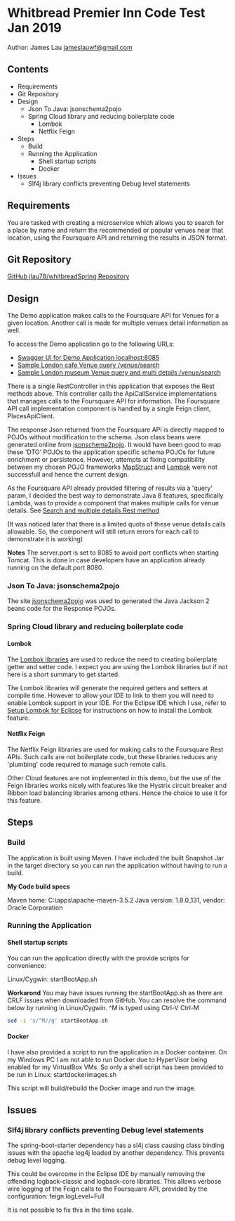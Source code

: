# Whitbread Premier Inn Code Test Jan 2019

Author: James Lau
jameslauwf@gmail.com

## Contents
<!-- MarkdownTOC -->

- Requirements
- Git Repository
- Design
  - Json To Java: jsonschema2pojo
  - Spring Cloud library and reducing boilerplate code
    - Lombok
    - Netflix Feign
- Steps
  - Build
  - Running the Application
    - Shell startup scripts
    - Docker
- Issues
  - Slf4j library conflicts preventing Debug level statements

<!-- /MarkdownTOC -->


## Requirements 

You are tasked with creating a microservice which allows you to search for a place by name and return the recommended or popular venues near that location, using the Foursquare API and returning the results in JSON format. 


## Git Repository

[GitHub jlau78/whitbreadSpring Repository](https://github.com/jlau78/whitbreadSpring)


## Design

The Demo application makes calls to the Foursquare API for Venues for a given location. Another call is made for multiple venues detail information as well.

To access the Demo application go to the following URLs:

- [Swagger UI for Demo Application localhost:8085](http://localhost:8085/swagger-ui.html)
- [Sample London cafe Venue query /venue/search](http://localhost:8085/venue/search?venue=london&query=cafe)
- [Sample London museum Venue query and multi details /venue/search](http://localhost:8085/venue/searchAndDetail?venue=London&query=museum)


There is a single RestController in this application that exposes the Rest methods above. This controller calls the ApiCallService implementations that manages calls to the Foursquare API for information. The Foursquare API call implementation component is handled by a single Feign client, PlacesApiClient.

The response Json returned from the Foursquare API is directly mapped to POJOs without modification to the schema. Json class beans were generated online from [jsonschema2pojo](http://www.jsonschema2pojo.org/). It would have been good to map these 'DTO' POJOs to the application specific schema POJOs for future enrichment or persistence. However, attempts at fixing compatibility between my chosen POJO frameworks [MapStruct](http://mapstruct.org) and [Lombok](https://projectlombok.org) were not successfull and hence the current design.

As the Foursquare API already provided filtering of results via a 'query' param, I decided the best way to demonstrate Java 8 features, specifically Lambda, was to provide a component that makes multiple calls for venue details. See [Search and multiple details Rest method](http://localhost:8085/venue/searchAndDetail?venue=London&query=museum)

(It was noticed later that there is a limited quota of these venue details calls allowable. So, the component will still return errors for each call to demonstrate it is working)

**Notes**
The server.port is set to 8085 to avoid port conflicts when starting Tomcat. This is done in case developers have an application already running on the default port 8080.


### Json To Java: jsonschema2pojo 

The site [jsonschema2pojo](http://www.jsonschema2pojo.org/) was used to generated the Java Jackson 2 beans code for the Response POJOs.

### Spring Cloud library and reducing boilerplate code

#### Lombok

The [Lombok libraries](https://projectlombok.org/) are used to reduce the need to creating boilerplate getter and setter code. I expect you are using the Lombok libraries but if not here is a short summary to get started.

The Lombok libraries will generate the required getters and setters at compile time. However to allow your IDE to link to them you will need to enable Lombok support in your IDE. For the Eclipse IDE which I use, refer to [Setup Lombok for Eclipse](https://projectlombok.org/setup/eclipse) for instructions on how to install the Lombok feature.

#### Netflix Feign

The Netflix Feign libraries are used for making calls to the Foursquare Rest APIs. Such calls are not boilerplate code, but these libraries reduces any 'plumbing' code required to manage such remote calls. 

Other Cloud features are not implemented in this demo, but the use of the Feign libraries works nicely with features like the Hystrix circuit breaker and Ribbon load balancing libraries among others. Hence the choice to use it for this feature.


## Steps

### Build

The application is built using Maven. I have included the built Snapshot Jar in the target directory so you can run the application without having to run a build. 

**My Code build specs**

Maven home: C:\apps\apache-maven-3.5.2
Java version: 1.8.0_131, vendor: Oracle Corporation


### Running the Application

#### Shell startup scripts

You can run the application directly with the provide scripts for convenience:

Linux/Cygwin:   startBootApp.sh

**Workarond**
You may have issues running the startBootApp.sh as there are CRLF issues when downloaded from GitHub. You can resolve the command below by running in Linux/Cygwin. ^M is typed using Ctrl-V Ctrl-M

```bash
sed -i 's/^M//g' startBootApp.sh
```


#### Docker

I have also provided a script to run the application in a Docker container. On my Windows PC I am not able to run Docker due to HyperVisor being enabled for my VirtualBox VMs. So only a shell script has been provided to be run in Linux: startdockerimages.sh

This script will build/rebuild the Docker image and run the image.


## Issues

### Slf4j library conflicts preventing Debug level statements

The spring-boot-starter dependency has a sl4j class causing class binding issues with the apache log4j loaded by another dependency. This prevents debug level logging.

This could be overcome in the Eclipse IDE by manually removing the offending logback-classic and logback-core libraries. This allows verbose wire logging of the Feign calls to the Foursquare API, provided by the configuration: feign.logLevel=Full

It is not possible to fix this in the time scale.

